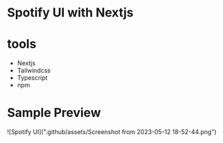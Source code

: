 # Spotify UI with Nextjs

# tools

- Nextjs
- Tailwindcss
- Typescript
- npm

# Sample Preview

![Spotify UI](".github/assets/Screenshot from 2023-05-12 18-52-44.png")
